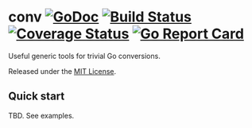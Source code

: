 # conv [![GoDoc][doc-img]][doc] [![Build Status][ci-img]][ci] [![Coverage Status][cov-img]][cov] [![Go Report Card][reportcard-img]][reportcard]

Useful generic tools for trivial Go conversions.

Released under the [MIT License](LICENSE).


## Quick start

TBD. See examples.


[doc-img]: https://godoc.org/github.com/Pilatuz/conv?status.svg
[doc]: https://godoc.org/github.com/Pilatuz/conv
[ci-img]: https://github.com/Pilatuz/conv/actions/workflows/go.yml/badge.svg
[ci]: https://github.com/Pilatuz/conv/actions
[cov-img]: https://codecov.io/gh/Pilatuz/conv/branch/main/graph/badge.svg
[cov]: https://codecov.io/gh/Pilatuz/conv
[reportcard-img]: https://goreportcard.com/badge/github.com/Pilatuz/conv
[reportcard]: https://goreportcard.com/report/github.com/Pilatuz/conv

